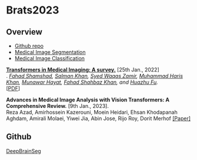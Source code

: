 # Brats2023

## Overview
- [Github repo](#Github)
- [Medical Image Segmentation](#segmentation)
- [Medical Image Classification](#classification)

[**Transformers in Medical Imaging: A survey.**](https://arxiv.org/abs/2201.09873) [25th Jan., 2022] <br>.
*[Fahad Shamshad](https://scholar.google.com.pk/citations?user=d7QL4wkAAAAJ&hl=en), [Salman Khan](https://salman-h-khan.github.io/), [Syed Waqas Zamir](https://scholar.google.es/citations?user=WNGPkVQAAAAJ&hl=en), [Muhammad Haris Khan](https://scholar.google.com/citations?user=ZgERfFwAAAAJ&hl=en), [Munawar Hayat](https://scholar.google.com/citations?user=Mx8MbWYAAAAJ&hl=en), [Fahad Shahbaz Khan](https://scholar.google.es/citations?user=zvaeYnUAAAAJ&hl=en), and [Huazhu Fu](https://hzfu.github.io/).*<br>
[[PDF](https://arxiv.org/abs/2201.09873)] 

**Advances in Medical Image Analysis with Vision Transformers: A Comprehensive Review.** [9th Jan., 2023].<br>
Reza Azad, Amirhossein Kazerouni, Moein Heidari, Ehsan Khodapanah Aghdam, Amirali Molaei, Yiwei Jia, Abin Jose, Rijo Roy, Dorit Merhof
[[Paper]](https://arxiv.org/pdf/2301.03505.pdf)

## Github
[DeepBrainSeg](https://github.com/koriavinash1/DeepBrainSeg)
